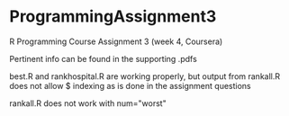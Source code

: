 # ProgrammingAssignment3
R Programming Course Assignment 3 (week 4, Coursera)

Pertinent info can be found in the supporting .pdfs

best.R and rankhospital.R are working properly, but output from rankall.R does not allow $ indexing as is done in the assignment questions

rankall.R does not work with num="worst"

